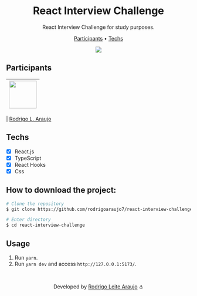 <h1 align="center">
  React Interview Challenge
</h1>

<p align="center">
  React Interview Challenge for study purposes.
</p>

<p align="center">
  <a href="#participants">Participants</a> •
  <a href="#techs">Techs</a>
</p>


<div align="center">
  <img src="https://iili.io/H7CCOxa.md.png" />
</div>

## Participants

| [<img src="https://avatars.githubusercontent.com/rodrigoaraujo7" width="75px;"/>](https://github.com/rodrigoaraujo7) |
| :------------------------------------------------------------------------------------------------------------------------: |


| [Rodrigo L. Araujo](https://github.com/rodrigoaraujo7)

## Techs

- [x] React.js
- [x] TypeScript
- [x] React Hooks
- [x] Css

## How to download the project:

```bash
# Clone the repository
$ git clone https://github.com/rodrigoaraujo7/react-interview-challenge.git

# Enter directory
$ cd react-interview-challenge
```

## Usage

1. Run `yarn`.<br />
2. Run `yarn dev` and access `http://127.0.0.1:5173/`.<br />

<br/>

<p align="center"> Developed by <a href="https://www.linkedin.com/in/rodrigo-leite-araujo-a2a1b119b/">Rodrigo Leite Araujo</a> ⚓</p>
